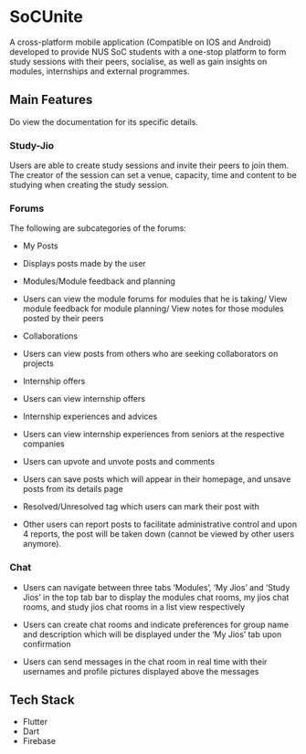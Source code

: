 # SoCUnite

A cross-platform mobile application (Compatible on IOS and Android) developed to provide NUS SoC students with a one-stop platform to form study sessions with their peers, socialise, as well as gain insights on modules, internships and external programmes.

## Main Features

Do view the documentation for its specific details.

### Study-Jio

Users are able to create study sessions and invite their peers to join them. The creator of the session can set a venue, capacity, time and content to be studying when creating the study session.

### Forums
The following are subcategories of the forums:

* My Posts 
- Displays posts made by the user

* Modules/Module feedback and planning 
- Users can view the module forums for modules that he is taking/ View module feedback for module planning/ View notes for those modules posted by their peers

* Collaborations 
- Users can view posts from others who are seeking collaborators on projects

* Internship offers 
- Users can view internship offers

* Internship experiences and advices 
- Users can view internship experiences from seniors at the respective companies

- Users can upvote and unvote posts and comments 
- Users can save posts which will appear in their homepage, and unsave posts from its details page
- Resolved/Unresolved tag which users can mark their post with
- Other users can report posts to facilitate administrative control and upon 4 reports, the post will be taken down (cannot be viewed by other users anymore).

### Chat 
* Users can navigate between three tabs ‘Modules’, ‘My Jios’ and ‘Study Jios’ in the top tab bar to display the modules chat rooms, my jios chat rooms, and study jios chat rooms in a list view respectively

* Users can create chat rooms and indicate preferences for group name and description which will be displayed under the ‘My Jios’ tab upon confirmation

* Users can send messages in the chat room in real time with their usernames and profile pictures displayed above the messages

## Tech Stack
* Flutter
* Dart
* Firebase
